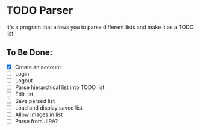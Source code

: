 # TODO Parser
It's a program that allows you to parse different lists and make it as a TODO list

## To Be Done:
- [x] Create an account
- [ ] Login
- [ ] Logout
- [ ] Parse hierarchical list into TODO list
- [ ] Edit list
- [ ] Save parsed list
- [ ] Load and display saved list
- [ ] Allow images in list
- [ ] Parse from JIRA?
